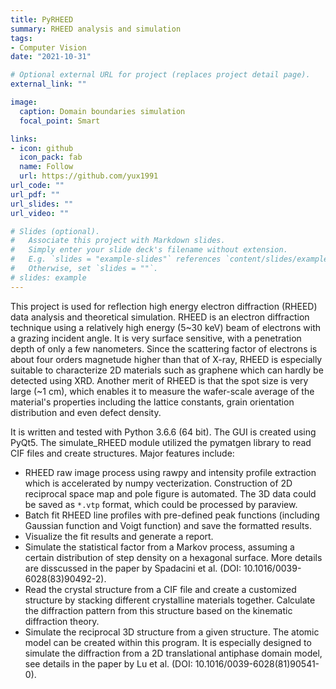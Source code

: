 ```yaml
---
title: PyRHEED
summary: RHEED analysis and simulation
tags:
- Computer Vision
date: "2021-10-31"

# Optional external URL for project (replaces project detail page).
external_link: ""

image:
  caption: Domain boundaries simulation
  focal_point: Smart

links:
- icon: github
  icon_pack: fab
  name: Follow
  url: https://github.com/yux1991
url_code: ""
url_pdf: ""
url_slides: ""
url_video: ""

# Slides (optional).
#   Associate this project with Markdown slides.
#   Simply enter your slide deck's filename without extension.
#   E.g. `slides = "example-slides"` references `content/slides/example-slides.md`.
#   Otherwise, set `slides = ""`.
# slides: example
---
```


This project is used for reflection high energy electron diffraction (RHEED) data analysis and theoretical simulation. RHEED is an electron diffraction technique using a relatively high energy (5~30 keV) beam of electrons with a grazing incident angle. It is very surface sensitive, with a penetration depth of only a few nanometers. Since the scattering factor of electrons is about four orders magnetude higher than that of X-ray, RHEED is especially suitable to characterize 2D materials such as graphene which can hardly be detected using XRD. Another merit of RHEED is that the spot size is very large (~1 cm), which enables it to measure the wafer-scale average of the material's properties including the lattice constants, grain orientation distribution and even defect density.

It is written and tested with Python 3.6.6 (64 bit). The GUI is created using PyQt5. The simulate_RHEED module utilized the pymatgen library to read CIF files and create structures. Major features include:

* RHEED raw image process using rawpy and intensity profile extraction which is accelerated by numpy vecterization. Construction of 2D reciprocal space map and pole figure is automated. The 3D data could be saved as `*.vtp` format, which could be processed by paraview.
* Batch fit RHEED line profiles with pre-defined peak functions (including Gaussian function and Voigt function) and save the formatted results.
* Visualize the fit results and generate a report.
* Simulate the statistical factor from a Markov process, assuming a certain distribution of step density on a hexagonal surface. More details are disscussed in the paper by Spadacini et al. (DOI: 10.1016/0039-6028(83)90492-2).
* Read the crystal structure from a CIF file and create a customized structure by stacking different crystalline materials together. Calculate the diffraction pattern from this structure based on the kinematic diffraction theory.
* Simulate the reciprocal 3D structure from a given structure. The atomic model can be created within this program. It is especially designed to simulate the diffraction from a 2D translational antiphase domain model, see details in the paper by Lu et al. (DOI: 10.1016/0039-6028(81)90541-0).
